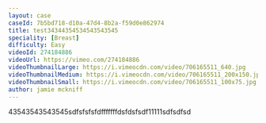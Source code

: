 ```yaml
---
layout: case
caseId: 7b5bd718-d10a-47d4-8b2a-f59d0e862974
title: test34344354534543543545
speciality: [Breast]
difficulty: Easy
videoId: 274184886
videoUrl: https://vimeo.com/274184886
videoThumbnailLarge: https://i.vimeocdn.com/video/706165511_640.jpg
videoThumbnailMedium: https://i.vimeocdn.com/video/706165511_200x150.jpg
videoThumbnailSmall: https://i.vimeocdn.com/video/706165511_100x75.jpg
author: jamie mckniff
---
```


43543543543545sdfsfsfsfdfffffffdsfdsfsdf11111sdfsdfsd